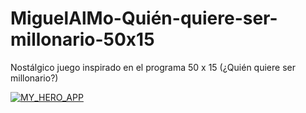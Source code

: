 # MiguelAlMo-Quién-quiere-ser-millonario-50x15
Nostálgico juego inspirado en el programa 50 x 15 (¿Quién quiere ser millonario?)

[![MY_HERO_APP](https://img.youtube.com/vi/OEqXuezBkSc/0.jpg)](https://www.youtube.com/watch?v=OEqXuezBkSc)
